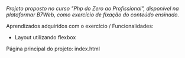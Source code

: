 *Projeto proposto no curso "Php do Zero ao Profissional", disponível na plataformar B7Web, como exercício de fixação do conteúdo ensinado.*


Aprendizados adquiridos com o exercício / Funcionalidades: 
- Layout utilizando flexbox

Página principal do projeto: index.html 
